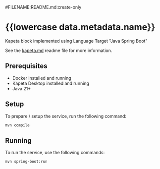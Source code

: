 #FILENAME:README.md:create-only
# {{lowercase data.metadata.name}}

Kapeta block implemented using Language Target "Java Spring Boot"

See the [kapeta.md](kapeta.md) readme file for more information.

## Prerequisites
- Docker installed and running
- Kapeta Desktop installed and running
- Java 21+

## Setup

To prepare / setup the service, run the following command:
```bash
mvn compile
```

## Running
To run the service, use the following commands:
```bash
mvn spring-boot:run
```
